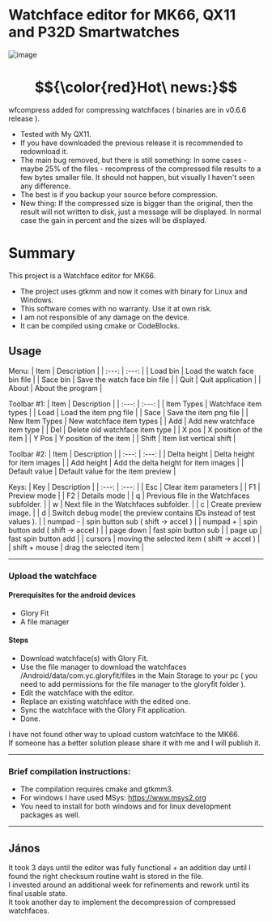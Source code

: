 # Watchface editor for MK66, QX11 and P32D Smartwatches

![image](https://github.com/janaboy74/wfeditormk66/assets/54952408/f9b74273-6cd8-4427-b086-459cfb1435c8)

# $${\color{red}Hot\ news:}$$
wfcompress added for compressing watchfaces ( binaries are in v0.6.6 release ).
- Tested with My QX11.
- If you have downloaded the previous release it is recommended to redownload it.
- The main bug removed, but there is still something: In some cases - maybe 25% of the files - recompress of the compressed file results to a few bytes smaller file. It should not happen, but visually I haven't seen any difference.
- The best is if you backup your source before compression.
- New thing: If the compressed size is bigger than the original, then the result will not written to disk, just a message will be displayed. In normal case the gain in percent and the sizes will be displayed.

# Summary
This project is a Watchface editor for MK66.
- The project uses gtkmm and now it comes with binary for Linux and Windows.
- This software comes with no warranty. Use it at own risk.
- I am not responsible of any damage on the device.
- It can be compiled using cmake or CodeBlocks.

## Usage
Menu:
| Item | Description |
| :---: | :---: |
| Load bin | Load the watch face bin file |
| Sace bin | Save the watch face bin file |
| Quit | Quit application |
| About | About the program |

Toolbar #1:
| Item | Description |
| :---: | :---: |
| Item Types | Watchface item types |
| Load | Load the item png file |
| Sace | Save the item png file |
| New Item Types | New watchface item types |
| Add | Add new watchface item type |
| Del | Delete old watchface item type |
| X pos | X position of the item |
| Y Pos | Y position of the item |
| Shift | Item list vertical shift |

Toolbar #2:
| Item | Description |
| :---: | :---: |
| Delta height | Delta height for item images |
| Add height | Add the delta height for item images |
| Default value | Default value for the item preview |

Keys:
| Key | Description |
| :---: | :---: |
| Esc | Clear item parameters |
| F1 | Preview mode |
| F2 | Details mode |
| q | Previous file in the Watchfaces subfolder. |
| w | Next file in the Watchfaces subfolder. |
| c | Create preview image. |
| d | Switch debug mode( the preview contains IDs instead of test values ). |
| numpad - | spin button sub ( shift -> accel ) |
| numpad + | spin button add ( shift -> accel ) |
| page down | fast spin button sub |
| page up | fast spin button add |
| cursors | moving the selected item ( shift -> accel ) |
| shift + mouse | drag the selected item |

---
### Upload the watchface
#### Prerequisites for the android devices
- Glory Fit
- A file manager
#### Steps
- Download watchface(s) with Glory Fit.
- Use the file manager to download the watchfaces /Android/data/com.yc.gloryfit/files in the Main Storage to your pc ( you need to add permissions for the file manager to the gloryfit folder ).
- Edit the watchface with the editor.
- Replace an existing watchface with the edited one.
- Sync the watchface with the Glory Fit application.
- Done.

I have not found other way to upload custom watchface to the MK66.<br />
If someone has a better solution please share it with me and I will publish it.

---
### Brief compilation instructions:
- The compilation requires cmake and gtkmm3.
- For windows I have used MSys: https://www.msys2.org
- You need to install for both windows and for linux development packages as well.
---
János
---
It took 3 days until the editor was fully functional + an addition day until I found the right checksum routine waht is stored in the file.<br>
I invested around an additional week for refinements and rework until its final usable state.<br>
It took another day to implement the decompression of compressed watchfaces.
